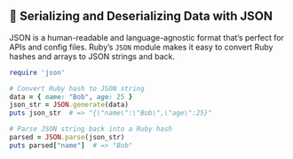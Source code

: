 ## 🔢 Serializing and Deserializing Data with JSON

JSON is a human-readable and language-agnostic format that’s perfect for APIs and config files. Ruby’s `JSON` module makes it easy to convert Ruby hashes and arrays to JSON strings and back.

```ruby
require 'json'

# Convert Ruby hash to JSON string
data = { name: "Bob", age: 25 }
json_str = JSON.generate(data)
puts json_str  # => "{\"name\":\"Bob\",\"age\":25}"

# Parse JSON string back into a Ruby hash
parsed = JSON.parse(json_str)
puts parsed["name"]  # => "Bob"
```